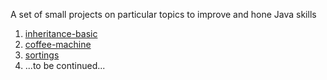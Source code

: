 A set of small projects on particular topics to improve and hone Java skills

1. [inheritance-basic](https://github.com/IvankoRambo/java-snippets/tree/master/inheritance-basic)
2. [coffee-machine](https://github.com/IvankoRambo/java-snippets/tree/master/coffee-machine)
3. [sortings](https://github.com/IvankoRambo/java-snippets/tree/master/sortings)
4. ...to be continued...
